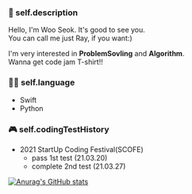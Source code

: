 ### 🙉 self.description

Hello, I'm Woo Seok.
It's good to see you.  
You can call me just Ray, if you want:)

I'm very interested in **ProblemSovling** and **Algorithm**.   
Wanna get code jam T-shirt!!

### 🧑‍💻 self.language

- Swift
- Python

### 🎮 self.codingTestHistory

- 2021 StartUp Coding Festival(SCOFE)
  - pass 1st test (21.03.20)
  - complete 2nd test (21.03.27)

[![Anurag's GitHub stats](https://github-readme-stats.vercel.app/api?username=torch-ray&show_icons=true&theme=radical)](https://github.com/anuraghazra/github-readme-stats)
